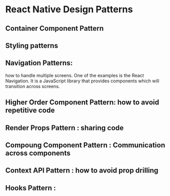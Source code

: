 # React Native Design Patterns

## Container Component Pattern

## Styling patterns

## Navigation Patterns: 

how to handle multiple screens. One of the examples is the React Navigation. It is a JavaScript library that provides components which will transition across screens.

## Higher Order Component Pattern: how to avoid repetitive code 

## Render Props Pattern : sharing code

## Compoung Component Pattern : Communication across components

## Context API Pattern : how to avoid prop drilling

## Hooks Pattern : 
